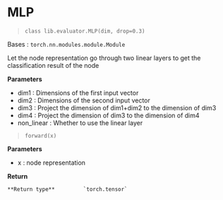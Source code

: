 # MLP
>`class lib.evaluator.MLP(dim, drop=0.3)`

Bases : `torch.nn.modules.module.Module`

Let the node representation go through two linear layers to get the classification result of the node

**Parameters**

- dim1 : Dimensions of the first input vector
- dim2 : Dimensions of the second input vector
- dim3 : Project the dimension of dim1+dim2 to the dimension of dim3
- dim4 : Project the dimension of dim3 to the dimension of dim4
- non_linear : Whether to use the linear layer

>`forward(x)`

**Parameters**

- x : node representation

**Return**

    **Return type**         `torch.tensor`